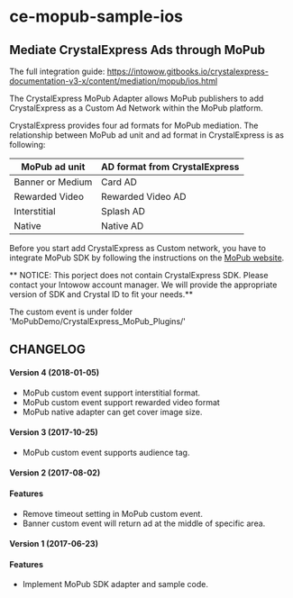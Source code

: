 # ce-mopub-sample-ios

## Mediate CrystalExpress Ads through MoPub

The full integration guide: https://intowow.gitbooks.io/crystalexpress-documentation-v3-x/content/mediation/mopub/ios.html

The CrystalExpress MoPub Adapter allows MoPub publishers to add CrystalExpress as a Custom Ad Network within the MoPub platform.

CrystalExpress provides four ad formats for MoPub mediation. The relationship between MoPub ad unit and ad format in CrystalExpress is as following:

| MoPub ad unit | AD format from CrystalExpress |
| --- | --- |
| Banner or Medium | Card AD |
| Rewarded Video | Rewarded Video AD |
| Interstitial | Splash AD |
| Native | Native AD |

Before you start add CrystalExpress as Custom network, you have to integrate MoPub SDK by following the instructions on the [MoPub website](https://github.com/mopub/mopub-ios-sdk/wiki/Getting-Started#app-transport-security-settings).

** NOTICE: This porject does not contain CrystalExpress SDK. Please contact your Intowow account manager. We will provide the appropriate version of SDK and Crystal ID to fit your needs.**

The custom event is under folder 'MoPubDemo/CrystalExpress_MoPub_Plugins/'


## CHANGELOG

#### Version 4 (2018-01-05)
* MoPub custom event support interstitial format.
* MoPub custom event support rewarded video format
* MoPub native adapter can get cover image size.


#### Version 3 (2017-10-25)
* MoPub custom event supports audience tag.


#### Version 2 (2017-08-02)

#### Features
* Remove timeout setting in MoPub custom event.
* Banner custom event will return ad at the middle of specific area.

#### Version 1 (2017-06-23)

#### Features
* Implement MoPub SDK adapter and sample code.